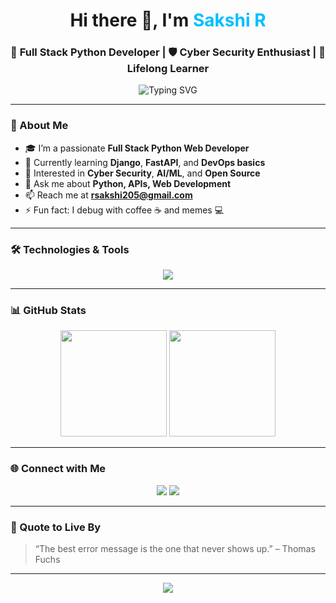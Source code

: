 <!-- Profile Header -->
<h1 align="center">Hi there 👋, I'm <span style="color:#00bfff">Sakshi R</span></h1>
<h3 align="center">🔹 Full Stack Python Developer | 🛡️ Cyber Security Enthusiast | 🚀 Lifelong Learner</h3>

<!-- Typing Animation -->
<p align="center">
  <img src="https://readme-typing-svg.demolab.com?font=Fira+Code&size=20&pause=1000&center=true&vCenter=true&width=450&lines=Building+scalable+web+apps;Exploring+FastAPI+%26+Django;Collaborating+on+Cyber+Security;Always+Learning..." alt="Typing SVG" />
</p>

---

### 🔧 About Me
- 🎓 I’m a passionate **Full Stack Python Web Developer**
- 🌱 Currently learning **Django**, **FastAPI**, and **DevOps basics**
- 👀 Interested in **Cyber Security**, **AI/ML**, and **Open Source**
- 💬 Ask me about **Python, APIs, Web Development**
- 📫 Reach me at **[rsakshi205@gmail.com](mailto:rsakshi205@gmail.com)**
- ⚡ Fun fact: I debug with coffee ☕ and memes 💻

---

### 🛠️ Technologies & Tools

<p align="center">
  <img src="https://skillicons.dev/icons?i=python,django,fastapi,postgres,sqlite,html,css,js,git,github,vscode" />
</p>

---

### 📊 GitHub Stats

<p align="center">
  <img src="https://github-readme-stats.vercel.app/api?username=sakshirudraiah&show_icons=true&theme=tokyonight&hide_border=true&border_radius=15" height="170" />
  <img src="https://github-readme-stats.vercel.app/api/top-langs/?username=sakshirudraiah&layout=compact&theme=tokyonight&hide_border=true&border_radius=15" height="170" />
</p>

---

### 🌐 Connect with Me

<p align="center">
  <a href="mailto:rsakshi205@gmail.com"><img src="https://img.shields.io/badge/Gmail-D14836?style=for-the-badge&logo=gmail&logoColor=white" /></a>
  <a href="https://github.com/sakshirudraiah"><img src="https://img.shields.io/badge/GitHub-181717?style=for-the-badge&logo=github&logoColor=white" /></a>
  <!-- Optional:
  <a href="https://linkedin.com/in/your-profile"><img src="https://img.shields.io/badge/LinkedIn-0077B5?style=for-the-badge&logo=linkedin&logoColor=white" /></a>
  -->
</p>

---

### 🧠 Quote to Live By

> “The best error message is the one that never shows up.” – Thomas Fuchs

---

<p align="center">
  <img src="https://capsule-render.vercel.app/api?type=waving&color=gradient&height=120&section=footer"/>
</p>
